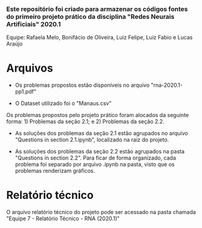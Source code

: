 ### Este repositório foi criado para armazenar os códigos fontes do primeiro projeto prático da disciplina "Redes Neurais Artificiais" 2020.1

Equipe: Rafaela Melo, Bonifácio de Oliveira, Luiz Felipe, Luiz Fabio e Lucas Araújo

# Arquivos

- Os problemas propostos estão disponíveis no arquivo "rna-2020.1-pp1.pdf"

- O Dataset utilizado foi o "Manaus.csv"

Os problemas propostos pelo projeto prático foram alocados da seguinte forma: 1) Problemas da seção 2.1; e 2) Problemas da seção 2.2.

- As soluções dos problemas da seção 2.1 estão agrupados no arquivo "Questions in section 2.1.ipynb", localizado na raiz do projeto.

- As soluções dos problemas da seção 2.2 estão agrupados na pasta "Questions in section 2.2". Para ficar de forma organizado, cada problema foi separado por arquivo .ipynb na pasta, visto que os problemas renderizam gráficos.

# Relatório técnico

O arquivo  relatório técnico do projeto pode ser acessado na pasta chamada "Equipe 7 - Relatório Técnico - RNA (2020.1)"
